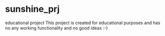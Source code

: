 # sunshine_prj
educational project
This project is created for educational purposes and has no any working functionality and no good ideas :-)
